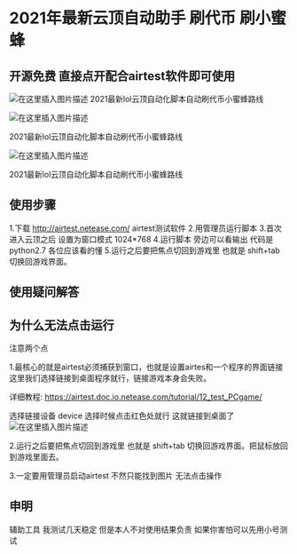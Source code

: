 # 2021年最新云顶自动助手 刷代币 刷小蜜蜂 

## 开源免费 直接点开配合airtest软件即可使用





![在这里插入图片描述](https://img-blog.csdnimg.cn/20210306192450853.png?x-oss-process=image/watermark,type_ZmFuZ3poZW5naGVpdGk,shadow_10,text_aHR0cHM6Ly9ibG9nLmNzZG4ubmV0L2x3X3poYW9yaXRpYW4=,size_16,color_FFFFFF,t_70)
2021最新lol云顶自动化脚本自动刷代币小蜜蜂路线

![在这里插入图片描述](https://img-blog.csdnimg.cn/20210306192450699.png?x-oss-process=image/watermark,type_ZmFuZ3poZW5naGVpdGk,shadow_10,text_aHR0cHM6Ly9ibG9nLmNzZG4ubmV0L2x3X3poYW9yaXRpYW4=,size_16,color_FFFFFF,t_70)

2021最新lol云顶自动化脚本自动刷代币小蜜蜂路线


![在这里插入图片描述](https://img-blog.csdnimg.cn/20210306192450438.png?x-oss-process=image/watermark,type_ZmFuZ3poZW5naGVpdGk,shadow_10,text_aHR0cHM6Ly9ibG9nLmNzZG4ubmV0L2x3X3poYW9yaXRpYW4=,size_16,color_FFFFFF,t_70)


2021最新lol云顶自动化脚本自动刷代币小蜜蜂路线

## 使用步骤

1.下载 http://airtest.netease.com/ airtest测试软件
2.用管理员运行脚本 
3.首次进入云顶之后 设置为窗口模式  1024*768
4.运行脚本 旁边可以看输出  代码是python2.7 各位应该看的懂
5.运行之后要把焦点切回到游戏里 也就是 shift+tab 切换回游戏界面。


## 使用疑问解答

## 为什么无法点击运行

注意两个点

1.最核心的就是airtest必须捕获到窗口，也就是设置airtes和一个程序的界面链接 这里我们选择链接到桌面程序就行，链接游戏本身会失败。

详细教程: https://airtest.doc.io.netease.com/tutorial/12_test_PCgame/

选择链接设备 device 选择时候点击红色处就行 这就链接到桌面了
![在这里插入图片描述](https://img-blog.csdnimg.cn/20210307101004228.png)

2.运行之后要把焦点切回到游戏里 也就是 shift+tab 切换回游戏界面。把鼠标放回到游戏里面去。

3.一定要用管理员启动airtest 不然只能找到图片 无法点击操作



## 申明

辅助工具 我测试几天稳定 
但是本人不对使用结果负责
如果你害怕可以先用小号测试
